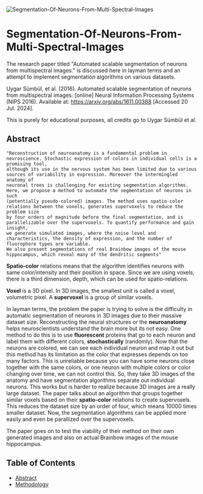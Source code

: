 ![Segmentation-Of-Neurons-From-Multi-Spectral-Images](https://biox.stanford.edu/files/styles/wide/public/ting_news_banner_large.webp?orig=png)
# Segmentation-Of-Neurons-From-Multi-Spectral-Images
The research paper titled "Automated scalable segmentation of neurons from multispectral images." is discussed here in layman terms and an attempt to implement segmentation algorithms on various datasets.

Uygar Sümbül, et al. (2016). Automated scalable segmentation of neurons from multispectral images. [online] Neural Information Processing Systems (NIPS 2016). Available at: https://arxiv.org/abs/1611.00388 [Accessed 20 Jul. 2024].

This is purely for educational purposes, all credits go to Uygar Sümbül et al.

## Abstract
```
"Reconstruction of neuroanatomy is a fundamental problem in neuroscience. Stochastic expression of colors in individual cells is a promising tool,
although its use in the nervous system has been limited due to various sources of variability in expression. Moreover the intermingled anatomy of
neuronal trees is challenging for existing segmentation algorithms. Here, we propose a method to automate the segmentation of neurons in such
(potentially pseudo-colored) images. The method uses spatio-color relations between the voxels, generates supervoxels to reduce the problem size
by four orders of magnitude before the final segmentation, and is parallelizable over the supervoxels. To quantify performance and gain insight,
we generate simulated images, where the noise level and characteristics, the density of expression, and the number of fluorophore types are variable.
We also present segmentations of real Brainbow images of the mouse hippocampus, which reveal many of the dendritic segments"
```

**Spatio-color** relations means that the algorithm identifies neurons with same color/intensity and their position in space. Since we are using voxels, there is a third dimension, depth, which can be used for spatio-relations. 

**Voxel** is a 3D pixel. In 3D images, the smallest unit is called a voxel, volumetric pixel. A **supervoxel** is a group of similar voxels.

In layman terms, the problem the paper is trying to solve is the difficulty in automatic segmentation of neurons in 3D images due to their massive dataset size. Reconstructing the neural structures or the **neuroanatomy** helps neuroscientists understand the brain more but its not easy. One method to do this is to use **fluorescent** proteins that go to each neuron and label them with different colors, **stochastically** (randomly). Now that the neurons are colored, we can see each individual neuron and map it out but this method has its limitation as the color that expresses depends on too many factors. This is unreliable because you can have some neurons close together with the same colors, or one neuron with multiple colors or color changing over time, we can not control this. So, they take 3D images of the anatomy and have segmentation algorithms separate out individual neurons. This works but is harder to realize because 3D images are a really large dataset. The paper talks about an algorithm that groups together similar voxels based on their **spatio-color** relations to create supervoxels. This reduces the dataset size by an order of four, which means 10000 times smaller dataset. Now, the segmentation algorithms can be applied more easily and even be parallized over the supervoxels. 

The paper goes on to test the viability of their method on their own generated images and also on actual Brainbow images of the mouse hippocampus.

## Table of Contents

- [Abstract](##Abstract)
- [Methodology](Methodology.md)
